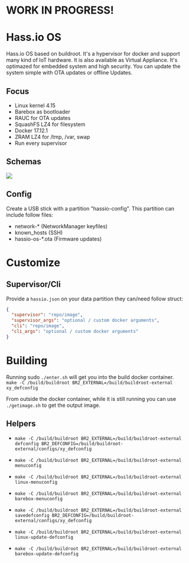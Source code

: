# WORK IN PROGRESS!

# Hass.io OS
Hass.io OS based on buildroot. It's a hypervisor for docker and support many kind of IoT hardware. It is also available as Virtual Appliance. It's optimazed for embedded system and high security. You can update the system simple with OTA updates or offline Updates.

## Focus
- Linux kernel 4.15
- Barebox as bootloader
- RAUC for OTA updates
- SquashFS LZ4 for filesystem
- Docker 17.12.1
- ZRAM LZ4 for /tmp, /var, swap
- Run every supervisor

## Schemas
![](misc/hassio-os-partition.png?raw=true)

## Config
Create a USB stick with a partition "hassio-config". This partition can include follow files:

- network-* (NetworkManager keyfiles)
- known_hosts (SSH)
- hassio-os-*.ota (Firmware updates)

# Customize

## Supervisor/Cli

Provide a `hassio.json` on your data partition they can/need follow struct:
```json
{
  "supervisor": "repo/image",
  "supervisor_args": "optional / custom docker arguments",
  "cli": "repo/image",
  "cli_args": "optional / custom docker arguments"
}
```

# Building
Running sudo `./enter.sh` will get you into the build docker container.   
`make -C /build/buildroot BR2_EXTERNAL=/build/buildroot-external xy_defconfig`

From outside the docker container, while it is still running you can use `./getimage.sh` to get the output image.

## Helpers

- `make -C /build/buildroot BR2_EXTERNAL=/build/buildroot-external defconfig BR2_DEFCONFIG=/build/buildroot-external/configs/xy_defconfig`
- `make -C /build/buildroot BR2_EXTERNAL=/build/buildroot-external menuconfig`
- `make -C /build/buildroot BR2_EXTERNAL=/build/buildroot-external linux-menuconfig`
- `make -C /build/buildroot BR2_EXTERNAL=/build/buildroot-external barebox-menuconfig`

- `make -C /build/buildroot BR2_EXTERNAL=/build/buildroot-external savedefconfig BR2_DEFCONFIG=/build/buildroot-external/configs/xy_defconfig`
- `make -C /build/buildroot BR2_EXTERNAL=/build/buildroot-external linux-update-defconfig`
- `make -C /build/buildroot BR2_EXTERNAL=/build/buildroot-external barebox-update-defconfig`
